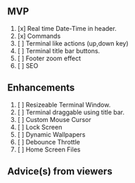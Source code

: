 ## MVP

1. [x] Real time Date-Time in header.
2. [x] Commands
3. [ ] Terminal like actions (up,down key)
4. [ ] Terminal title bar buttons.
5. [ ] Footer zoom effect
6. [ ] SEO

## Enhancements

1. [ ] Resizeable Terminal Window.
2. [ ] Terminal draggable using title bar.
3. [ ] Custom Mouse Cursor
4. [ ] Lock Screen
5. [ ] Dynamic Wallpapers
6. [ ] Debounce Throttle
7. [ ] Home Screen Files

## Advice(s) from viewers
